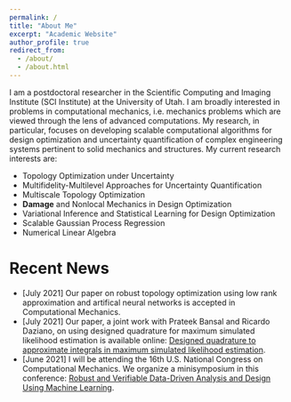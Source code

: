 ```yaml
---
permalink: /
title: "About Me"
excerpt: "Academic Website"
author_profile: true
redirect_from: 
  - /about/
  - /about.html
---
```

I am a postdoctoral researcher in the Scientific Computing and Imaging Institute (SCI Institute) at the University of Utah. I am broadly interested in problems in computational mechanics, i.e. mechanics problems which are viewed through the lens of advanced computations. My research, in particular, focuses on developing scalable computational algorithms for design optimization and uncertainty quantification of complex engineering systems pertinent to solid mechanics and structures. My current research interests are:

* Topology Optimization under Uncertainty
* Multifidelity-Multilevel Approaches for Uncertainty Quantification 
* Multiscale Topology Optimization
* **Damage** and Nonlocal Mechanics in Design Optimization
* Variational Inference and Statistical Learning for Design Optimization
* Scalable Gaussian Process Regression
* Numerical Linear Algebra 

Recent News
=========
- [July 2021] Our paper on robust topology optimization using low rank approximation and artifical neural networks is accepted in Computational Mechanics. 
- [July 2021] Our paper, a joint work with Prateek Bansal and Ricardo Daziano, on using designed quadrature for maximum simulated likelihood estimation is available online: [Designed quadrature to approximate integrals in maximum simulated likelihood estimation](https://academic.oup.com/ectj/advance-article/doi/10.1093/ectj/utab023/6325166?guestAccessKey=e6e5e70a-5aac-4b0c-96d0-69275fc9c067).
- [June 2021] I will be attending the 16th U.S. National Congress on Computational Mechanics. We organize a minisymposium in this conference: [Robust and Verifiable Data-Driven Analysis and Design Using Machine Learning](http://16.usnccm.org/MS_322).

